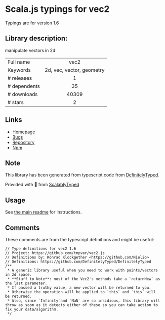 
# Scala.js typings for vec2

Typings are for version 1.6

## Library description:
manipulate vectors in 2d

|                    |                 |
| ------------------ | :-------------: |
| Full name          | vec2 |
| Keywords           | 2d, vec, vector, geometry |
| # releases         | 1 |
| # dependents       | 35 |
| # downloads        | 40309 |
| # stars            | 2 |

## Links
- [Homepage](https://github.com/tmpvar/vec2.js)
- [Bugs](https://github.com/tmpvar/vec2.js/issues)
- [Repository](https://github.com/tmpvar/vec2.js)
- [Npm](https://www.npmjs.com/package/vec2)
    


## Note
This library has been generated from typescript code from [DefinitelyTyped](https://definitelytyped.org).

Provided with :purple_heart: from [ScalablyTyped](https://github.com/oyvindberg/ScalablyTyped)

## Usage
See [the main readme](../../readme.md) for instructions.

## Comments

These comments are from the typescript definitions and might be useful:
```
// Type definitions for vec2 1.6
// Project: https://github.com/tmpvar/vec2.js
// Definitions by: Konrad Klockgether <https://github.com/Nielio>
// Definitions: https://github.com/DefinitelyTyped/DefinitelyTyped
/**
 * A generic library useful when you need to work with points/vectors in 2d space.
 * **Stuff to Note**: most of the Vec2's methods take a `returnNew` as the last parameter.
 * If passed a truthy value, a new vector will be returned to you.
 * Otherwise the operation will be applied to `this` and `this` will be returned.
 * Also, since `Infinity`and `NaN` are so insidious, this library will throw as soon as it detects either of these so you can take action to fix your data/algorithm.
 */

```

